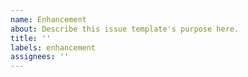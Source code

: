 ```yaml
---
name: Enhancement
about: Describe this issue template's purpose here.
title: ''
labels: enhancement
assignees: ''
---
```

